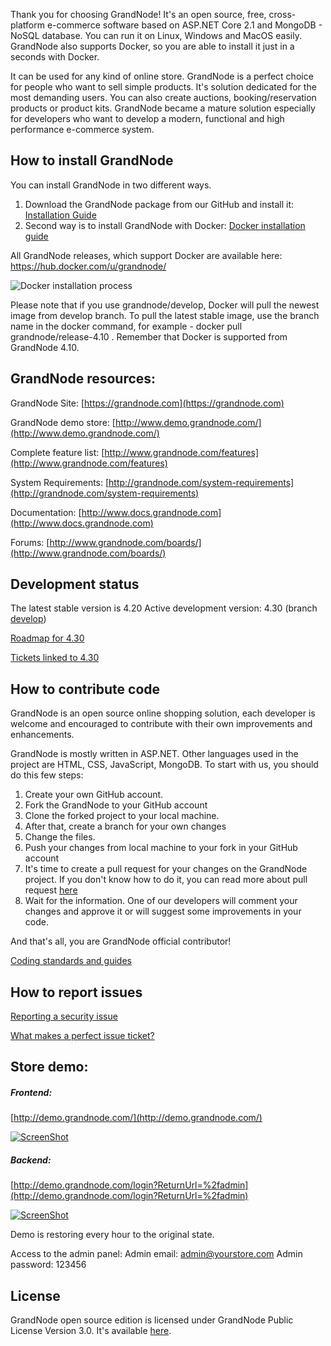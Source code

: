 Thank you for choosing GrandNode! It's an open source, free, cross-platform e-commerce software based on ASP.NET Core 2.1 and MongoDB - NoSQL database. You can run it on Linux, Windows and MacOS easily. GrandNode also supports Docker, so you are able to install it just in a seconds with Docker.

It can be used for any kind of online store. GrandNode is a perfect choice for people who want to sell simple products. It's solution dedicated for the most demanding users. You can also create auctions, booking/reservation products or product kits. GrandNode became a mature solution especially for developers who want to develop a modern, functional and high performance e-commerce system. 

## How to install GrandNode ##

You can install GrandNode in two different ways.
1. Download the GrandNode package from our GitHub and install it: [Installation Guide](http://docs.grandnode.com/display/grandnode/Installing+GrandNode)
2. Second way is to install GrandNode with Docker: [Docker installation guide](https://grandnode.com/weekly-tips-4-build-and-run-the-grandnode-with-docker-for-linux-containers)

All GrandNode releases, which support Docker are available here: https://hub.docker.com/u/grandnode/

![Docker installation process](https://grandnode.com/content/images/dockerrun.gif)

Please note that if you use grandnode/develop, Docker will pull the newest image from develop branch. To pull the latest stable image, use the branch name in the docker command, for example - docker pull grandnode/release-4.10 . Remember that Docker is supported from GrandNode 4.10.  

## GrandNode resources: ##

GrandNode Site: [https://grandnode.com](https://grandnode.com)

GrandNode demo store: [http://www.demo.grandnode.com/](http://www.demo.grandnode.com/)

Complete feature list: [http://www.grandnode.com/features](http://www.grandnode.com/features)

System Requirements: [http://grandnode.com/system-requirements](http://grandnode.com/system-requirements)

Documentation: [http://www.docs.grandnode.com](http://www.docs.grandnode.com)

Forums: [http://www.grandnode.com/boards/](http://www.grandnode.com/boards/)

## Development status ## 

The latest stable version is 4.20
Active development version: 4.30 (branch [develop](https://github.com/grandnode/grandnode/projects/1))

[Roadmap for 4.30](https://github.com/grandnode/grandnode/projects/1)

[Tickets linked to 4.30](https://github.com/grandnode/grandnode/issues)

## How to contribute code ##

GrandNode is an open source online shopping solution, each developer is welcome and encouraged to contribute with their own improvements and enhancements. 

GrandNode is mostly written in ASP.NET. Other languages used in the project are HTML, CSS, JavaScript, MongoDB. 
To start with us, you should do this few steps:
1. Create your own GitHub account. 
2. Fork the GrandNode to your GitHub account
3. Clone the forked project to your local machine. 
4. After that, create a branch for your own changes
5. Change the files.
6. Push your changes from local machine to your fork in your GitHub account
7. It's time to create a pull request for your changes on the GrandNode project. If you don't know how to do it, you can read more about pull request [here](https://help.github.com/articles/about-pull-requests/)
8. Wait for the information. One of our developers will comment your changes and approve it or will suggest some improvements in your code.

And that's all, you are GrandNode official contributor!

[Coding standards and guides](http://docs.grandnode.com/display/grandnode/Developer+Guide)

## How to report issues ##

[Reporting a security issue](https://github.com/grandnode/grandnode/issues)

[What makes a perfect issue ticket?](https://grandnode.com/boards/topic/5a0a95707487f81afce3f825/how-to-report-a-bug)

## Store demo: ##

##### Frontend:
[http://demo.grandnode.com/](http://demo.grandnode.com/)

[![ScreenShot](https://grandnode.com/content/images/uploaded/storepublic.gif)](http://demo.grandnode.com/)

##### Backend:
[http://demo.grandnode.com/login?ReturnUrl=%2fadmin](http://demo.grandnode.com/login?ReturnUrl=%2fadmin)

[![ScreenShot](https://grandnode.com/content/images/uploaded/adminpanel.gif)](http://demo.grandnode.com/login?ReturnUrl=%2fadmin)

Demo is restoring every hour to the original state.

Access to the admin panel:
Admin email: admin@yourstore.com
Admin password: 123456

## License ##

GrandNode open source edition is licensed under GrandNode Public License Version 3.0. It's available [here](https://github.com/grandnode/grandnode/blob/develop/LICENSE.md).
